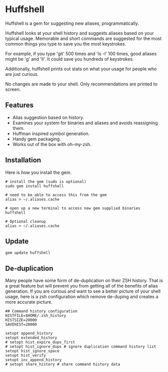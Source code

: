 Huffshell
====================

Huffshell is a gem for suggesting new aliases, programmatically.

Huffshell looks at your shell history and suggests aliases based on your typical usage. Memorable and short commands are suggested for the most common things you type to save you the most keystrokes.

For example, if you type 'git' 500 times and 'ls -l' 100 times, good aliases might be 'g' and 'll'. It could save you hundreds of keystrokes.

Additionally, huffshell prints out stats on what your usage for people who are just curious.

No changes are made to your shell. Only recommendations are printed to screen.

Features
---------------------

* Alias suggestion based on history.
* Examines your system for binaries and aliases and avoids reassigning them.
* Huffman inspired symbol generation.
* Handy gem packaging.
* Works out of the box with oh-my-zsh.

Installation
---------------------

Here is how you install the gem.

```script
# install the gem (sudo is optional)
sudo gem install huffshell

# need to be able to access this from the gem
alias > ~/.aliases.cache

# open up a new terminal to access new gem supplied binaries
huffshell

# Optional cleanup
alias > ~/.aliases.cache
```

Update
---------------------

```script
gem update huffshell
````

De-duplication
---------------------

Many people have some form of de-duplication on their ZSH history. That is a great feature but will prevent you from getting all of the benefits of alias generation. If you are curious and want to see a better picture of your shell usage, here is a zsh configuration which remove de-duping and creates a more accurate picture.

```script
## Command history configuration
HISTFILE=$HOME/.zsh_history
HISTSIZE=20000
SAVEHIST=20000

setopt append_history
setopt extended_history
# setopt hist_expire_dups_first
# setopt hist_ignore_dups # ignore duplication command history list
setopt hist_ignore_space
setopt hist_verify
setopt inc_append_history
# setopt share_history # share command history data
```
